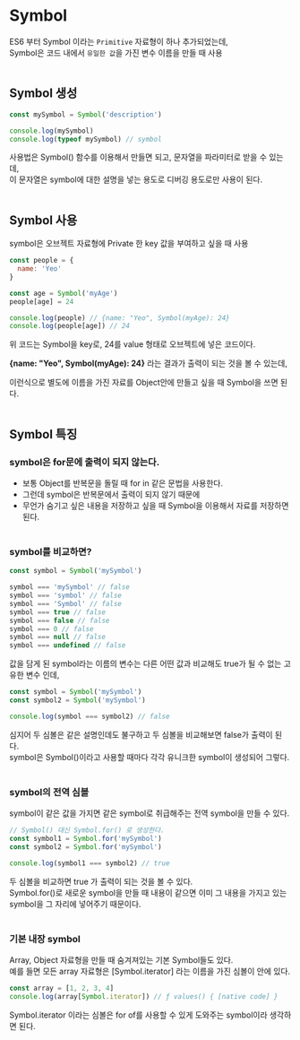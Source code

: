# Symbol
ES6 부터 Symbol 이라는 `Primitive` 자료형이 하나 추가되었는데, 
<br />
Symbol은 코드 내에서 `유일한 값`을 가진 변수 이름을 만들 때 사용
<br /><br />

## Symbol 생성

```javascript
const mySymbol = Symbol('description')

console.log(mySymbol)
console.log(typeof mySymbol) // symbol
```

사용법은 Symbol() 함수를 이용해서 만들면 되고, 문자열을 파라미터로 받을 수 있는데, 
<br />
이 문자열은 symbol에 대한 설명을 넣는 용도로 디버깅 용도로만 사용이 된다.
<br /><br />

## Symbol 사용
symbol은 오브젝트 자료형에 Private 한 key 값을 부여하고 싶을 때 사용
<br />

```javascript
const people = {
  name: 'Yeo'
}

const age = Symbol('myAge')
people[age] = 24

console.log(people) // {name: "Yeo", Symbol(myAge): 24}
console.log(people[age]) // 24
```

위 코드는 Symbol을 key로, 24를 value 형태로 오브젝트에 넣은 코드이다.
<br />

**{name: "Yeo", Symbol(myAge): 24}** 라는 결과가 출력이 되는 것을 볼 수 있는데,
<br />

이런식으로 별도에 이름을 가진 자료를 Object안에 만들고 싶을 때 Symbol을 쓰면 된다.
<br /><br />

## Symbol 특징
### symbol은 for문에 출력이 되지 않는다.
- 보통 Object를 반복문을 돌릴 때 for in 같은 문법을 사용한다.
- 그런데 symbol은 반복문에서 출력이 되지 않기 때문에
- 무언가 숨기고 싶은 내용을 저장하고 싶을 때 Symbol을 이용해서 자료를 저장하면 된다.
<br /><br />

### symbol를 비교하면?

```javascript
const symbol = Symbol('mySymbol')

symbol === 'mySymbol' // false
symbol === 'symbol' // false
symbol === 'Symbol' // false
symbol === true // false
symbol === false // false
symbol === 0 // false
symbol === null // false
symbol === undefined // false
```

 값을 담게 된 symbol라는 이름의 변수는 다른 어떤 값과 비교해도 true가 될 수 없는 고유한 변수 인데,
<br />

```javascript
const symbol = Symbol('mySymbol')
const symbol2 = Symbol('mySymbol')

console.log(symbol === symbol2) // false
```

심지어 두 심볼은 같은 설명인데도 불구하고 두 심볼을 비교해보면 false가 출력이 된다.
<br />
symbol은 Symbol()이라고 사용할 때마다 각각 유니크한 symbol이 생성되어 그렇다.
<br /><br />



### symbol의 전역 심볼
symbol이 같은 값을 가지면 같은 symbol로 취급해주는 전역 symbol을 만들 수 있다.
<br />

```javascript
// Symbol() 대신 Symbol.for() 로 생성한다.
const symbol1 = Symbol.for('mySymbol')
const symbol2 = Symbol.for('mySymbol')

console.log(symbol1 === symbol2) // true
```

두 심볼을 비교하면 true 가 출력이 되는 것을 볼 수 있다.
<br />
Symbol.for()로 새로운 symbol을 만들 때 내용이 같으면 이미 그 내용을 가지고 있는 symbol을 그 자리에 넣어주기 때문이다.
<br /><br />

### 기본 내장 symbol
Array, Object 자료형을 만들 때 숨겨져있는 기본 Symbol들도 있다.
<br />
예를 들면 모든 array 자료형은 [Symbol.iterator] 라는 이름을 가진 심볼이 안에 있다.
<br />

```javascript
const array = [1, 2, 3, 4]
console.log(array[Symbol.iterator]) // ƒ values() { [native code] }
```

Symbol.iterator 이라는 심볼은 for of를 사용할 수 있게 도와주는 symbol이라 생각하면 된다.
